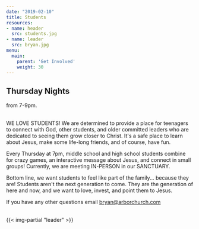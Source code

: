 ```yaml
---
date: "2019-02-10"
title: Students
resources:
- name: header
  src: students.jpg
- name: leader
  src: bryan.jpg
menu:
  main:
    parent: 'Get Involved'
    weight: 30
---
```


<h2 class="tight-header">Thursday Nights</h2> from 7-9pm.

<br>
<br>

WE LOVE STUDENTS! We are determined to provide a place for teenagers to connect with God, other students, and older committed leaders who are dedicated to seeing them grow closer to Christ. It's a safe place to learn about Jesus, make some life-long friends, and of course, have fun.

Every Thursday at 7pm, middle school and high school students combine for crazy games, an interactive message about Jesus, and connect in small groups! Currently, we are meeting IN-PERSON in our SANCTUARY. 

Bottom line, we want students to feel like part of the family... because they are! Students aren't the next generation to come. They are the generation of here and now, and we want to love, invest, and point them to Jesus.

If you have any other questions email <bryan@arborchurch.com>
<br>
<br>

{{< img-partial "leader" >}}

